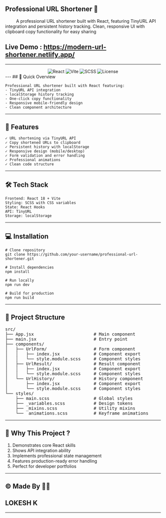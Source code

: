 ## Professional URL Shortener 🔗

&nbsp;&nbsp;&nbsp;&nbsp;&nbsp;&nbsp;&nbsp;&nbsp;&nbsp;A professional URL shortener built with React, featuring TinyURL API integration and persistent history tracking. Clean, responsive UI with clipboard copy functionality for easy sharing

## Live Demo : https://modern-url-shortener.netlify.app/
---
<div align="center">
  <img src="https://img.shields.io/badge/React-18-blue" alt="React">
  <img src="https://img.shields.io/badge/Vite-4-orange" alt="Vite">
  <img src="https://img.shields.io/badge/SCSS-1.62-pink" alt="SCSS">
  <img src="https://img.shields.io/badge/license-MIT-green" alt="License">
</div>
---
## 📌 Quick Overview

```text
Professional URL shortener built with React featuring:
- TinyURL API integration
- localStorage history tracking
- One-click copy functionality
- Responsive mobile-friendly design
- Clean component architecture
```
---
## 🚀 Features
```text
✓ URL shortening via TinyURL API
✓ Copy shortened URLs to clipboard
✓ Persistent history with localStorage
✓ Responsive design (mobile/desktop)
✓ Form validation and error handling
✓ Professional animations
✓ Clean code structure
```
---
## 🛠️ Tech Stack
```text
Frontend: React 18 + Vite
Styling: SCSS with CSS variables
State: React Hooks
API: TinyURL
Storage: localStorage
```
---
## 💻 Installation
```text
# Clone repository
git clone https://github.com/your-username/professional-url-shortener.git

# Install dependencies
npm install

# Run locally
npm run dev

# Build for production
npm run build
```
---
## 📁 Project Structure

<pre id="folder-structure">
src/
├── App.jsx                       # Main component
├── main.jsx                      # Entry point
├── components/
│   ├── UrlForm/                  # Form component
│   │   ├── index.jsx             # Component export
│   │   └── style.module.scss     # Component styles
│   ├── UrlResult/                # Result component
│   │   ├── index.jsx             # Component export
│   │   └── style.module.scss     # Component styles
│   └── UrlHistory/               # History component
│       ├── index.jsx             # Component export
│       └── style.module.scss     # Component styles
└── styles/
    ├── main.scss                 # Global styles
    ├── _variables.scss           # Design tokens
    ├── _mixins.scss              # Utility mixins
    └── _animations.scss          # Keyframe animations
</pre>
---
## 🌟 Why This Project ?
1. Demonstrates core React skills
2. Shows API integration ability
3. Implements professional state management
4. Features production-ready error handling
5. Perfect for developer portfolios
---
## ©️ Made By 👨‍💻

## LOKESH K
---
